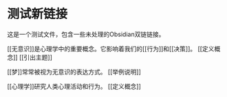 # 测试新链接

这是一个测试文件，包含一些未处理的Obsidian双链链接。

[[无意识]]是心理学中的重要概念。它影响着我们的[[行为]]和[[决策]]。 [[定义概念]] [[引出主题]]

[[梦]]常常被视为无意识的表达方式。 [[举例说明]]

[[心理学]]研究人类心理活动和行为。 [[定义概念]]
